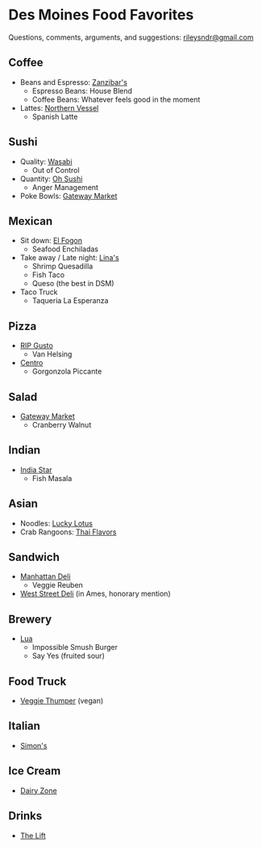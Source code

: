 # Des Moines Food Favorites

Questions, comments, arguments, and suggestions: rileysndr@gmail.com

## Coffee
  - Beans and Espresso: [Zanzibar's](https://zanzibarscoffee.com/)
    - Espresso Beans: House Blend
    - Coffee Beans: Whatever feels good in the moment
  - Lattes: [Northern Vessel](https://www.northernvessel.com/)
    - Spanish Latte

## Sushi
  - Quality: [Wasabi](https://wasabidsm.com/)
    - Out of Control
  - Quantity: [Oh Sushi](https://www.facebook.com/Ohsushioh/)
    - Anger Management
  - Poke Bowls: [Gateway Market](https://www.gatewaymarket.com/)

## Mexican
  - Sit down: [El Fogon](https://elfogondmi.com/)
    -  Seafood Enchiladas
  - Take away / Late night: [Lina's](https://www.facebook.com/LinasMexicanRestaurant/)
    - Shrimp Quesadilla
    - Fish Taco
    - Queso (the best in DSM)
  - Taco Truck
    - Taqueria La Esperanza

## Pizza
  - [RIP Gusto](https://www.desmoinesregister.com/story/entertainment/dining/2024/05/02/gusto-pizza-bar-des-moines-restaurant-has-closed-its-final-location-ingersoll-avenue/73547076007/)
    - Van Helsing
  - [Centro](http://www.centrodesmoines.com/)
    - Gorgonzola Piccante
   
## Salad
  - [Gateway Market](https://www.gatewaymarket.com/)
    - Cranberry Walnut

## Indian
  - [India Star](http://www.indiastardm.com/)
    - Fish Masala

## Asian
  - Noodles: [Lucky Lotus](https://www.luckylotusdsm.com/)
  - Crab Rangoons: [Thai Flavors](https://www.thaiflavorsiowa.com/)

## Sandwich
  - [Manhattan Deli](https://hansensmanhattandeli.com/)
    - Veggie Reuben
  - [West Street Deli](https://weststreetdeliames.com/) (in Ames, honorary mention)

## Brewery
  - [Lua](https://luabeer.com/)
    - Impossible Smush Burger
    - Say Yes (fruited sour)

## Food Truck
  - [Veggie Thumper](https://www.veggiethumper.com/) (vegan)

## Italian
  - [Simon's](http://www.simonsdsm.com/)

## Ice Cream
  - [Dairy Zone](https://www.dairyzonedsm.com/)

## Drinks
  - [The Lift](https://www.dmlift.com/)
